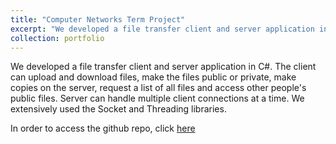 ```yaml
---
title: "Computer Networks Term Project"
excerpt: "We developed a file transfer client and server application in C#. The client can upload and download files, make the files public or private, make copies on the server, request a list of all files and access other people's public files. Server can handle multiple client connections at a time. We extensively used the Socket and Threading libraries."
collection: portfolio
---
```


We developed a file transfer client and server application in C#. The client can upload and download files, make the files public or private, make copies on the server, request a list of all files and access other people's public files. Server can handle multiple client connections at a time. We extensively used the Socket and Threading libraries.

In order to access the github repo, click [here](https://github.com/EdinGuso/CS408-Computer-Networks)